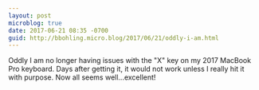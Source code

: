 ```yaml
---
layout: post
microblog: true
date: 2017-06-21 08:35 -0700
guid: http://bbohling.micro.blog/2017/06/21/oddly-i-am.html
---
```

Oddly I am no longer having issues with the "X" key on my  2017 MacBook Pro keyboard. Days after getting it, it would not work unless I really hit it with purpose. Now all seems well...excellent!
